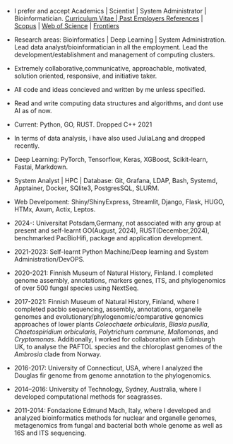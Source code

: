 - I prefer and accept Academics | Scientist | System Administrator | Bioinformatician. [Curriculum Vitae | Past Employers References](https://drive.google.com/file/d/1Fl3VkXVq9eFir_DzXnavfCCZK9GyZo9a/view?usp=sharing) | [Scopus](https://www.scopus.com/authid/detail.uri?authorId=36633064300) | [Web of Science](https://www.webofscience.com/wos/author/record/1149035) | [Frontiers](https://loop.frontiersin.org/people/33293/overview)
- Research areas: Bioinformatics | Deep Learning | System Administration. Lead data analyst/bioinformatician in	all the employment. Lead the development/establishment and management of computing clusters. 
- Extremely collaborative,communicative, approachable, motivated, solution oriented, responsive, and initiative taker.
- All code and ideas concieved and written by me unless specified.
- Read and write computing data structures and algorithms, and dont use AI as of now.
- Current: Python, GO, RUST. Dropped C++ 2021
- In terms of data analysis, i have also used JuliaLang and dropped recently.
- Deep Learning: PyTorch, Tensorflow, Keras, XGBoost, Scikit-learn, Fastai, Markdown.
- System Analyst | HPC | Database: Git, Grafana, LDAP, Bash, Systemd, Apptainer, Docker, SQlite3, PostgresSQL, SLURM.
- Web Develpoment: Shiny/ShinyExpress, Streamlit, Django, Flask, HUGO, HTMx, Axum, Actix, Leptos.

- 2024-: Universitat Potsdam,Germany, not associated with any group at present and self-learnt GO(August, 2024), RUST(December,2024), benchmarked PacBioHifi, package and application development.
- 2021-2023: Self-learnt Python Machine/Deep learning and System Administration/DevOPS. 
- 2020-2021: Finnish Museum of Natural History, Finland. I completed genome assembly, annotations, markers genes, ITS, and phylogenomics of over 500 fungal species using NextSeq.
- 2017-2021: Finnish Museum of Natural History, Finland, where I completed pacbio sequencing, assembly, annotations, organelle genomes and evolutionary/phylogenomic/comparative genomics approaches of lower plants *Coleochaete orbicularis*, *Blasia pusilla*, *Chaetospiridium orbicularis*, *Polytrichum commune*, *Mallomonas*, and *Cryptomonas*. Additionally, I worked for collaboration with Edinburgh UK, to analyse the PAFTOL species and the chloroplast genomes of the *Ambrosia* clade from Norway.
- 2016-2017: University of Connecticut, USA, where I analyzed the Douglas fir genome from genome annotation to the phylogenomics.
- 2014–2016: University of Technology, Sydney, Australia, where I developed computational methods for seagrasses.
- 2011-2014: Fondazione Edmund Mach, Italy, where I developed and analyzed bioinformatics methods for nuclear and organelle genomes, metagenomics from fungal and bacterial both whole genome as well as 16S and ITS sequencing.


